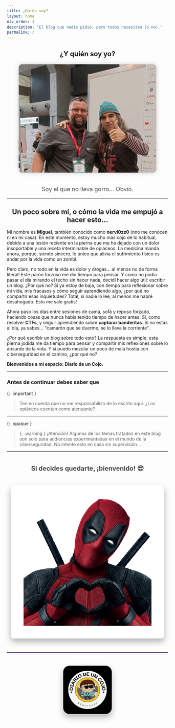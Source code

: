 ```yaml
---
title: ¿Quién soy?
layout: home
nav_order: 1
description: "El blog que nadie pidió, pero todos necesitan (o no)."
permalink: /
---
```


<h2 align="center">¿Y quién soy yo?</h2>
<div style="text-align: center; margin-top: 20px;">
  <img src="/assets/images/txemita.jpg" alt="Soy el que no lleva gorro... Obvio." style="max-width: 100%; height: auto; border-radius: 10px; box-shadow: 0px 0px 15px rgba(0,0,0,0.2); margin-bottom: 20px;">
  <p style="font-size: 18px; color: #555;">Soy el que no lleva gorro... Obvio.</p>
</div>

---

<h2 align="center">Un poco sobre mí, o cómo la vida me empujó a hacer esto…</h2>

Mi nombre es **Miguel**, también conocido como **nervi0zz0** (nno me conocen ni en mi casa). En este momento, estoy mucho más cojo de lo habitual, debido a una lesión reciente en la pierna que me ha dejado con un dolor insoportable y una receta interminable de opiáceos. La medicina manda ahora, porque, siendo sincero, lo único que alivia el sufrimiento físico es andar por la vida como un zombi.

Pero claro, no todo en la vida es dolor y drogas... al menos no de forma literal! Este parón forzoso me dio tiempo para pensar. Y como no podía pasar el día mirando el techo sin hacer nada, decidí hacer algo útil: escribir un blog. ¿Por qué no? Si ya estoy de baja, con tiempo para reflexionar sobre mi vida, mis fracasos y cómo seguir aprendiendo algo, ¿por qué no compartir esas inquietudes? Total, si nadie lo lee, al menos me habré desahogado. Esto me sale gratis!

Ahora paso los días entre sesiones de cama, sofá y reposo forzado, haciendo cosas que nunca había tenido tiempo de hacer antes. Sí, como resolver **CTFs**, y seguir aprendiendo sobre **capturar banderitas**. Si no estás al día, ya sabes... "camarón que se duerme, se lo lleva la corriente".

¿Por qué escribir un blog sobre todo esto? La respuesta es simple: esta pierna jodida me da tiempo para pensar y compartir mis reflexiones sobre lo absurdo de la vida. Y si puedo mezclar un poco de mala hostia con ciberseguridad en el camino, ¿por qué no?

**Bienvenidos a mi espacio: Diario de un Cojo.**

---


### Antes de continuar debes saber que

{: .important }
> Ten en cuenta que no me responsabilizo de lo escrito aquí. ¿Los opiáceos cuentan como atenuante?

---

{: .opaque }
> {: .warning }
> ¡Atención! Algunos de los temas tratados en este blog son solo para audiencias experimentadas en el mundo de la ciberseguridad. No intente esto en casa sin supervisión...

---

<div style="text-align: center; margin-top: 40px;">
  <span style="font-size: 20px; color: #444; font-weight: bold;">Si decides quedarte, ¡bienvenido! 😎</span>
</div>

<div style="text-align: center; margin-top: 40px;">
  <img src="/assets/images/gif/14Vb.gif" alt="corazones" style="max-width: 100%; height: auto; border-radius: 10px; box-shadow: 0px 10px 20px rgba(0, 0, 0, 0.3);">
</div>

<hr style="border: none; border-top: 1px solid #7e57c2; margin: 40px 0; width: 100%;">

<div style="text-align: center; margin: 40px 0;">
  <img src="/assets/images/cojo.png" alt="Firma" style="max-width: 30%; height: auto; border-radius: 20px; box-shadow: 0 10px 20px rgba(0, 0, 0, 0.3);">
</div>